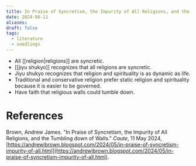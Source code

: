```yaml
---
title: In Praise of Syncretism, the Impurity of All Religions, and the Tumbling Down of Walls
date: 2024-06-11
aliases: 
draft: false
tags:
  - literature
  - seedlings
---
```


- All [[religion|religions]] are syncretic.
- [[jiyu shukyo]] recognizes that all religions are syncretic.
- Jiyu shukyo recognizes that religion and spirituality is as dynamic as life.
- Traditional and conservative religion prefer static religion and spirituality because it is easier to be governed.
- Have faith that religious walls could tumble down.

# References

Brown, Andrew James. “In Praise of Syncretism, the Impurity of All Religions, and the Tumbling down of Walls.” _Caute_, 11 May 2024, [https://andrewjbrown.blogspot.com/2024/05/in-praise-of-syncretism-impurity-of-all.html](https://andrewjbrown.blogspot.com/2024/05/in-praise-of-syncretism-impurity-of-all.html).
